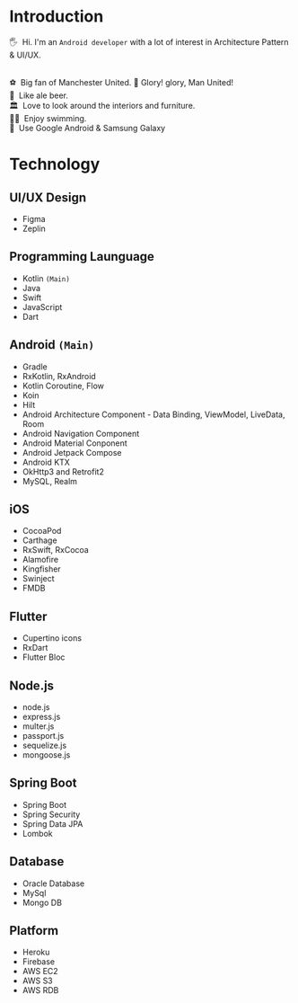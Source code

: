 # Introduction
🖐&nbsp;&nbsp;Hi. I'm an `Android developer` with a lot of interest in Architecture Pattern & UI/UX. <br/>
<br/>

⚽️&nbsp;&nbsp;Big fan of Manchester United. 👺 Glory! glory, Man United! <br/>
🍺&nbsp;&nbsp;Like ale beer. <br/>
🏛&nbsp;&nbsp;Love to look around the interiors and furniture.<br/>
🏊‍♂️&nbsp;&nbsp;Enjoy swimming. <br/>
📱&nbsp;&nbsp;Use Google Android & Samsung Galaxy <br/>

# Technology

## UI/UX Design
* Figma
* Zeplin

## Programming Launguage
* Kotlin `(Main)`
* Java
* Swift
* JavaScript
* Dart

## Android `(Main)`
* Gradle
* RxKotlin, RxAndroid
* Kotlin Coroutine, Flow
* Koin
* Hilt
* Android Architecture Component - Data Binding, ViewModel, LiveData, Room
* Android Navigation Component
* Android Material Conponent
* Android Jetpack Compose
* Android KTX
* OkHttp3 and Retrofit2
* MySQL, Realm

## iOS
* CocoaPod
* Carthage
* RxSwift, RxCocoa
* Alamofire
* Kingfisher
* Swinject
* FMDB

## Flutter
* Cupertino icons
* RxDart
* Flutter Bloc

## Node.js
* node.js
* express.js
* multer.js
* passport.js
* sequelize.js
* mongoose.js

## Spring Boot
* Spring Boot
* Spring Security
* Spring Data JPA
* Lombok

## Database
* Oracle Database
* MySql
* Mongo DB

## Platform
* Heroku
* Firebase
* AWS EC2
* AWS S3
* AWS RDB
